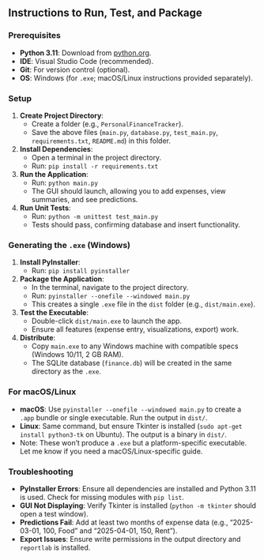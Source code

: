 
## Instructions to Run, Test, and Package

### Prerequisites
- **Python 3.11**: Download from [python.org](https://www.python.org/downloads/).
- **IDE**: Visual Studio Code (recommended).
- **Git**: For version control (optional).
- **OS**: Windows (for `.exe`; macOS/Linux instructions provided separately).

### Setup
1. **Create Project Directory**:
   - Create a folder (e.g., `PersonalFinanceTracker`).
   - Save the above files (`main.py`, `database.py`, `test_main.py`, `requirements.txt`, `README.md`) in this folder.
2. **Install Dependencies**:
   - Open a terminal in the project directory.
   - Run: `pip install -r requirements.txt`
3. **Run the Application**:
   - Run: `python main.py`
   - The GUI should launch, allowing you to add expenses, view summaries, and see predictions.
4. **Run Unit Tests**:
   - Run: `python -m unittest test_main.py`
   - Tests should pass, confirming database and insert functionality.

### Generating the `.exe` (Windows)
1. **Install PyInstaller**:
   - Run: `pip install pyinstaller`
2. **Package the Application**:
   - In the terminal, navigate to the project directory.
   - Run: `pyinstaller --onefile --windowed main.py`
   - This creates a single `.exe` file in the `dist` folder (e.g., `dist/main.exe`).
3. **Test the Executable**:
   - Double-click `dist/main.exe` to launch the app.
   - Ensure all features (expense entry, visualizations, export) work.
4. **Distribute**:
   - Copy `main.exe` to any Windows machine with compatible specs (Windows 10/11, 2 GB RAM).
   - The SQLite database (`finance.db`) will be created in the same directory as the `.exe`.

### For macOS/Linux
- **macOS**: Use `pyinstaller --onefile --windowed main.py` to create a `.app` bundle or single executable. Run the output in `dist/`.
- **Linux**: Same command, but ensure Tkinter is installed (`sudo apt-get install python3-tk` on Ubuntu). The output is a binary in `dist/`.
- Note: These won’t produce a `.exe` but a platform-specific executable. Let me know if you need a macOS/Linux-specific guide.

### Troubleshooting
- **PyInstaller Errors**: Ensure all dependencies are installed and Python 3.11 is used. Check for missing modules with `pip list`.
- **GUI Not Displaying**: Verify Tkinter is installed (`python -m tkinter` should open a test window).
- **Predictions Fail**: Add at least two months of expense data (e.g., “2025-03-01, 100, Food” and “2025-04-01, 150, Rent”).
- **Export Issues**: Ensure write permissions in the output directory and `reportlab` is installed.
